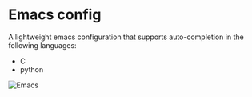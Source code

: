 # Emacs config

A lightweight emacs configuration that supports auto-completion in the following languages:
* C
* python

![Emacs](https://github.com/omarrr77/emacs_config/blob/master/screen/emacs_conf.PNG)
